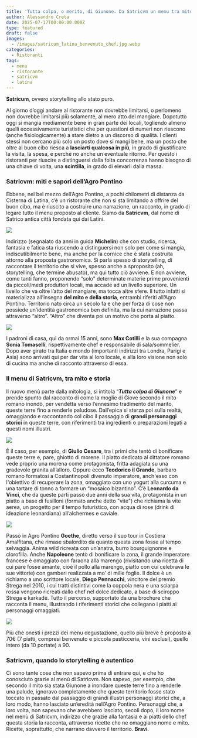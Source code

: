 ```yaml
---
title: 'Tutta colpa, o merito, di Giunone. Da Satricvm un menu tra mito e storia'
author: Alessandro Creta
date: 2025-07-17T00:00:00.000Z
type: featured
draft: false
images:
  - /images/satricum_latina_benvenuto_chef.jpg.webp
categories:
  - Ristoranti
tags:
  - menu
  - ristorante
  - satricvm
  - latina
---
```


**Satricum**, ovvero storytelling allo stato puro.

Al giorno d’oggi andare al ristorante non dovrebbe limitarsi, o perlomeno non dovrebbe limitarsi più solamente, al mero atto del mangiare. Dopotutto oggi si mangia mediamente bene in gran parte dei locali, togliendo almeno quelli eccessivamente turististici che per questioni di numeri non riescono (anche fisiologicamente) a stare dietro a un discorso di qualità. I clienti stessi non cercano più solo un posto dove si mangi bene, ma un posto che oltre al buon cibo riesca a **lasciarti qualcosa in più**, in grado di giustificare la visita, la spesa, e perché no anche un eventuale ritorno. Per questo i ristoranti per riuscire a distinguersi dalla folta concorrenza hanno bisogno di una chiave di volta, una **scintilla**, in grado di elevarli dalla massa.

### Satricvm: miti e sapori dell’Agro Pontino

Ebbene, nel bel mezzo dell’Agro Pontino, a pochi chilometri di distanza da Cisterna di Latina, c’è un ristorante che non si sta limitando a offrire del buon cibo, ma è riuscito a costruire una narrazione, un racconto, in grado di legare tutto il menu proposto al cliente. Siamo da **Satricvm**, dal nome di Satrico antica città fondata qui dai Latini.

![](/images/satricum_latina_menu.png.webp)

Indirizzo (segnalato da anni in guida **Michelin**) che con studio, ricerca, fantasia e fatica sta riuscendo a distinguersi non solo per come si mangia, indiscutibilmente bene, ma anche per la cornice che è stata costruita attorno alla proposta gastronomica. Si parla spesso di storytelling, di raccontare il territorio che si vive, spesso anche a sproposito (ah, storytelling, che termine abusato), ma qui tutto ciò avviene. E non avviene, come tanti fanno, proponendo “solo” determinate materie prime provenienti da piccoli/medi produttori locali, ma accade ad un livello superiore. Un livello che va oltre l’atto del mangiare, ma tocca altre sfere. Il tutto infatti si materializza all’insegna **del mito e della storia**, entrambi riferiti all’Agro Pontino. Territorio nato circa un secolo fa e che per forza di cose non possiede un’identità gastronomica ben definita, ma la cui narrazione passa attraverso “altro”. “Altro” che diventa poi un motivo che porta al piatto.

![](/images/satricvm_max_cotilli_sonia.jpg.webp)

I padroni di casa, qui da ormai 15 anni, sono **Max Cotilli** e la sua compagna **Sonia Tomaselli**, rispettivamente chef e responsabile di sala/sommelier. Dopo aver girato tra Italia e mondo (importanti indirizzi tra Londra, Parigi e Asia) sono arrivati qui per dar vita al loro locale, e alla loro visione non solo di cucina ma anche di racconto attraverso di essa.

### Il menu di Satricvm, tra mito e storia

Il nuovo menù parte dalla mitologia, si intitola “***Tutta colpa di Giunone***” e prende spunto dal racconto di come la moglie di Giove secondo il mito romano inondò, per vendetta verso l’ennesimo tradimento del marito, queste terre fino a renderle paludose. Dall’epica si sterza poi sulla realtà, omaggiando e raccontando col cibo il passaggio di **grandi personaggi storici** in queste terre, con riferimenti tra ingredienti o preparazioni legati a questi nomi illustri.

![](/images/satricum_teodorico_menu_yogurt_tonno.jpg.webp)

È il caso, per esempio, di **Giulio Cesare**, tra i primi che tentò di bonificare queste terre e, pare, ghiotto di morene. Il piatto dedicato al dittatore romano vede proprio una morena come protagonista, fritta adagiata su una gradevole granita all’alloro. Oppure ecco **Teodorico il Grande**, barbaro romano formatosi a Costantinopoli divenuto imperatore, anch'esso con l'obiettivo di recuperare la zona, omaggiato con uno yogurt alla curcuma e una tartare di tonno a formare un “mosaico bizantino”. C’è **Leonardo da Vinci**, che da queste parti passò due anni della sua vita, protagonista in un piatto a base di fusilloni (formato anche detto "vite") che richiama la vite aerea, un progetto per il tempo futuristico, con acqua di rose (drink di ideazione leonardiana) all’alchermes e caviale.

![](/images/satricum_leonardo_da_vinci_menu.jpg.webp)

Passò in Agro Pontino **Goethe**, diretto verso il suo tour in Costiera Amalfitana, che rimase sbalordito da quanto questa zona fosse al tempo selvaggia. Anima wild ricreata con un’anatra, burro bourguignonne e clorofilla. Anche **Napoleone** tentò di bonificare la zona, il grande imperatore francese è omaggiato con faraona alla marengo (rivisitando una ricetta di cui pare fosse amante, cioè il pollo alla marengo, piatto con cui celebrava le sue vittorie) con gamberi realizzata a mo’ di mille foglie. Il dolce è un richiamo a uno scrittore locale, **Diego Pennacchi**, vincitore del premio Strega nel 2010, i cui tratti distintivi come la coppola nera e una sciarpa rossa vengono ricreati dallo chef nel dolce dedicato, a base di sciroppo Strega e karkadè. Tutto il percorso, supportato da una brochure che racconta il menu, illustrando i riferimenti storici che collegano i piatti ai personaggi omaggiati.

![](/images/satricum_dolce_menu.jpg.webp)

Più che onesti i prezzi dei menu degustazione, quello più breve è proposto a 70€ (7 piatti, compresi benvenuto e piccola pasticceria, vini esclusi), quello intero (da 10 portate) a 90.

### Satricvm, quando lo storytelling è autentico

Ci sono tante cose che non sapevo prima di entrare qui, e che ho conosciuto grazie al menù di Satricvm. Non sapevo, per esempio, che secondo il mito sia stata Giunone a inondare queste terre fino a renderle una palude, ignoravo completamente che questo territorio fosse stato toccato in passato dal passaggio di grandi illustri personaggi storici che, a loro modo, hanno lasciato un’eredità nell’Agro Pontino. Personaggi che, a loro volta, non sapevano che avrebbero lasciato, secoli dopo, il loro nome nel menù di Satricvm, indirizzo che grazie alla fantasia e ai piatti dello chef questa storia la racconta, attraverso ricette che ne omaggiano nome e mito. Ricette, soprattutto, che narrano davvero il territorio. **Bravi**.
